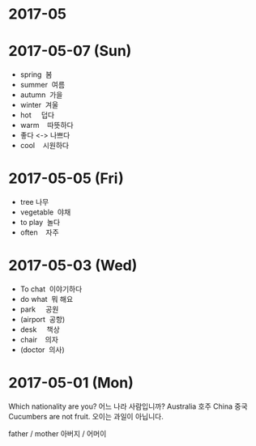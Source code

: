 # 2017-05

# 2017-05-07 (Sun)

- spring  봄
- summer  여름
- autumn  가을
- winter  겨울
- hot     덥다
- warm    따뜻하다
- 좋다 <-> 나쁘다
- cool    시원하다


# 2017-05-05 (Fri)

- tree   나무
- vegetable  야채
- to play  놀다
- often    자주

# 2017-05-03 (Wed)

- To chat  이야기하다
- do what  뭐 해요
- park     공원
- (airport  공항)
- desk     책상
- chair    의자
- (doctor  의사)


# 2017-05-01 (Mon)

Which nationality are you? 어느 나라 사람입니까?
Australia  호주
China      중국
Cucumbers are not fruit. 오이는 과일이 아닙니다.   

father / mother   아버지 / 어머이
